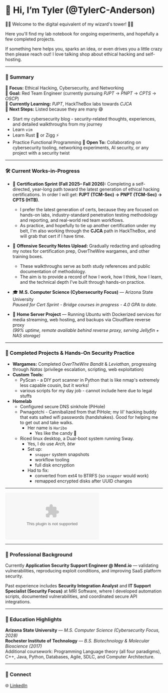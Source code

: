 # 👋 Hi, I’m Tyler (@TylerC-Anderson)

🧙‍♂️ Welcome to the digital equivalent of my wizard's tower! 🧙‍♂️

Here you'll find my lab notebook for ongoing experiments, and hopefully a few completed projects.

If something here helps you, sparks an idea, or even drives you a little crazy then please reach out! I love talking shop about ethical hacking and self-hosting.

---

### 📜 Summary

👀 **Focus:** Ethical Hacking, Cybersecurity, and Networking  
🎯 **Goal:** Red Team Engineer (currently pursuing *PJPT* → *PNPT* → *CPTS* → *OSCP*)  
🌱 **Currently Learning:** *PJPT*, HackTheBox labs towards _CJCA_<br>
🚀 **Next Steps:** Listed because they are many 😅
 - Start my cybersecurity blog - security-related thoughts, experiences, and detailed walkthroughs from my journey
 - Learn `vim`
 - Learn Rust 🦀 or Zigg ⚡
 - Practice Functional Programming
🤝 **Open To:** Collaborating on cybersecurity tooling, networking experiments, AI security, or any project with a security twist  

---

### 🛠️ Current Works-in-Progress

- 🧭 **Certification Sprint (Fall 2025– Fall 2026):** Completing a self-directed, year-long path toward the latest generation of ethical hacking certifications. In order I will get: **PJPT (TCM-Sec) → PNPT (TCM-Sec) → CPTS (HTB)**.
    - I prefer the latest generation of certs, because they are focused on hands-on labs, industry-standard penetration testing methodology and reporting, and real-world red team workflows. 
    - As practice, and hopefully to tie up another certification under my belt, I'm also working through the **CJCA** path in HackTheBox, and will grab that cert if I have time.

- 🧩 **Offensive Security Notes Upload:** Gradually redacting and uploading my notes for certification prep, OverTheWire wargames, and other training boxes.
    - These walkthroughs serve as both study references and public documentation of methodology.
    - The aim is to provide a record of how I work, how I think, how I learn, and the technical depth I’ve built through hands-on practice.

- 🎓 **M.S. Computer Science (Cybersecurity Focus)** — Arizona State University  
  *Paused for Cert Sprint - Bridge courses in progress - 4.0 GPA to date.*

- 🧰 **Home Server Project** — Running Ubuntu with Dockerized services for media streaming, web hosting, and backups via Cloudflare reverse proxy  
  *(99% uptime, remote available behind reverse proxy, serving Jellyfin + NAS storage)*

---

### 🧩 Completed Projects & Hands-On Security Practice

- **Wargames:** Completed *OverTheWire Bandit* & *Leviathan*, progressing through *Natas* (privilege escalation, scripting, web exploitation)
- **Custom Tools:**
    - PyScan - a DIY port scanner in Python that is like nmap's extremely less capable cousin, but it works!
    - various scripts for my day job - cannot include here due to legal stuffs
- **Homelab**
    - Configured secure DNS sinkhole (PiHole)
    - Pwnagotchi - Cannibalized from that PiHole; my lil' hacking buddy that eats salted wifi passwords (handshakes). Good for helping me to get out and take walks.
        - Her name is `Haribo`
            - Yes like the candy 🍬
    - Riced linux desktop, a Dual-boot system running Sway.
        - Yes, I do use *Arch, btw*
        - Set up:
            - `snapper` system snapshots
            - workflow tooling
            - full disk encryption
        - Had to fix:
            - converted from ext4 to BTRFS (so `snapper` would work)
            - remapped encrypted disks after UUID changes

---

![](https://img.shields.io/badge/https%3A%2F%2Fbadgr.com%2Fpublic%2Fassertions%2F6dzcbJ1AQi6W3auecLjeaQ%3Fidentity__email%3Dtc.anderson.tech%2540gmail.com)

---

### 💼 Professional Background

Currently **Application Security Support Engineer @ Mend.io** — validating vulnerabilities, reproducing exploit conditions, and improving SaaS platform security.

Past experience includes **Security Integration Analyst** and **IT Support Specialist (Security Focus)** at MRI Software, where I developed automation scripts, documented vulnerabilities, and coordinated secure API integrations.

---

### 🧠 Education Highlights

**Arizona State University** — *M.S. Computer Science (Cybersecurity Focus, 2028)*  
**Rochester Institute of Technology** — *B.S. Biotechnology & Molecular Bioscience (2017)*  
Additional coursework: Programming Language theory (all four paradigms), C++, Java, Python, Databases, Agile, SDLC, and Computer Architecture.

---

### 🔗 Connect

🌐 [LinkedIn](https://www.linkedin.com/in/tyler-c-anderson)
